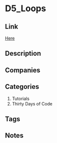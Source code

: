 # D5_Loops

## Link

[Here](https://www.hackerrank.com/challenges/30-loops)

## Description

## Companies

## Categories

1. Tutorials
1. Thirty Days of Code

## Tags

## Notes